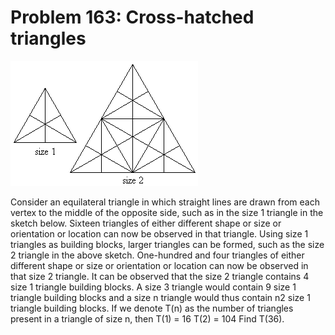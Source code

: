 # Problem 163: Cross-hatched triangles

![problem](problem.gif)

Consider an equilateral triangle in which straight lines are drawn from
each vertex to the middle of the opposite side, such as in the size 1
triangle in the sketch below. Sixteen triangles of either different
shape or size or orientation or location can now be observed in that
triangle. Using size 1 triangles as building blocks, larger triangles
can be formed, such as the size 2 triangle in the above sketch.
One-hundred and four triangles of either different shape or size or
orientation or location can now be observed in that size 2 triangle. It
can be observed that the size 2 triangle contains 4 size 1 triangle
building blocks. A size 3 triangle would contain 9 size 1 triangle
building blocks and a size n triangle would thus contain n2 size 1
triangle building blocks. If we denote T(n) as the number of triangles
present in a triangle of size n, then T(1) = 16 T(2) = 104 Find T(36).